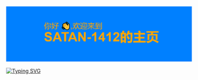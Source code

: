 [![MasterHead](https://github.com/satan-1412/satan-1412/blob/main/header.png)](https://github.com/satan-1412)

[![Typing SVG](https://readme-typing-svg.demolab.com?font=Fira+Code&weight=800&size=100&pause=1000&color=FFA500&background=0080FF&center=%E9%94%99%E8%AF%AF%E7%9A%84&vCenter=%E7%9C%9F%E7%9A%84&repeat=%E7%9C%9F%E7%9A%84&random=%E9%94%99%E8%AF%AF%E7%9A%84&width=1000&height=300&lines=%E6%AC%A2%E8%BF%8E%E6%9D%A5%E5%88%B0%E6%88%91%E7%9A%84%E4%B8%AA%E4%BA%BA%E4%B8%BB%E9%A1%B5;%E7%A5%9D%E6%84%BF%E6%82%A8%E6%9C%89%E4%B8%AA%E7%BE%8E%E5%A5%BD%E7%9A%84%E4%B8%80%E5%A4%A9)](https://git.io/typing-svg)






















<!--
**satan-1412/satan-1412** is a ✨ _special_ ✨ repository because its `README.md` (this file) appears on your GitHub profile.

Here are some ideas to get you started:

- 🔭 I’m currently working on ...
- 🌱 I’m currently learning ...
- 👯 I’m looking to collaborate on ...
- 🤔 I’m looking for help with ...
- 💬 Ask me about ...
- 📫 How to reach me: ...
- 😄 Pronouns: ...
- ⚡ Fun fact: ...
-->
